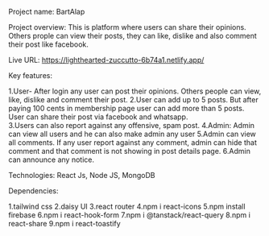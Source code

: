 <!-- # React + Vite

This template provides a minimal setup to get React working in Vite with HMR and some ESLint rules.

Currently, two official plugins are available:

- [@vitejs/plugin-react](https://github.com/vitejs/vite-plugin-react/blob/main/packages/plugin-react) uses [Babel](https://babeljs.io/) for Fast Refresh
- [@vitejs/plugin-react-swc](https://github.com/vitejs/vite-plugin-react/blob/main/packages/plugin-react-swc) uses [SWC](https://swc.rs/) for Fast Refresh

## Expanding the ESLint configuration

If you are developing a production application, we recommend using TypeScript with type-aware lint rules enabled. Check out the [TS template](https://github.com/vitejs/vite/tree/main/packages/create-vite/template-react-ts) for information on how to integrate TypeScript and [`typescript-eslint`](https://typescript-eslint.io) in your project. -->




Project name: BartAlap

Project overview: This is platform where users can share their opinions. Others prople
can view their posts, they can like, dislike and also comment their post like facebook.

Live URL: https://lighthearted-zuccutto-6b74a1.netlify.app/

Key features: 

1.User- After login any user can post their opinions. Others people can view, like, dislike and comment their post. 
2.User can add up to 5 posts. But after paying 100 cents in membership page user can add more than 5 posts.  
User can share their post via facebook and whatsapp.  
3.Users can also report against any offensive, spam post.
4.Admin: Admin can view all users and he can also make admin any user
5.Admin can view all comments. If any user report against any comment, admin can hide that comment and that comment is not showing in post details page.
6.Admin can announce any notice.

Technologies:
React Js, Node JS, MongoDB

Dependencies:

1.tailwind css
2.daisy UI
3.react router
4.npm i react-icons
5.npm install firebase
6.npm i react-hook-form
7.npm i @tanstack/react-query
8.npm i react-share
9.npm i react-toastify